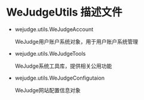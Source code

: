 WeJudgeUtils 描述文件
===

- wejudge.utils.WeJudgeAccount
    
    WeJudge用户账户系统对象，用于用户账户系统管理
    
- wejudge.utils.WeJudgeTools
    
    WeJudge系统工具库，提供相关公用功能
    
- wejudge.utils.WeJudgeConfigutaion
    
    WeJudge网站配置信息对象